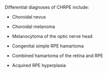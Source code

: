 Differential diagnoses of CHRPE include:

- Choroidal nevus

- Choroidal melanoma

- Melanocytoma of the optic nerve head

- Congenital simple RPE hamartoma

- Combined hamartoma of the retina and RPE

- Acquired RPE hyperplasia